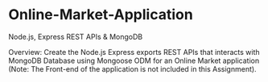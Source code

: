 # Online-Market-Application
Node.js, Express REST APIs &amp; MongoDB 

Overview: Create the Node.js Express exports REST APIs that interacts with MongoDB Database using Mongoose ODM for an Online Market application (Note: The Front-end of the application is not included in this Assignment).
